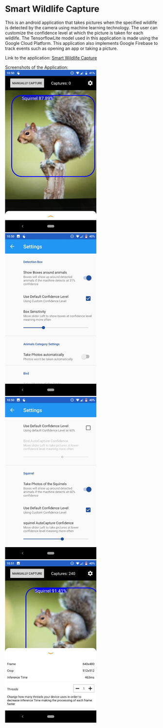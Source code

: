# Smart Wildlife Capture

This is an android application that takes pictures when the specified wildlife is detected by the camera using machine learning technology. The user can customize the confidence level at which the picture is taken for each wildlife. The TensorflowLite model used in this application is made using the Google Cloud Platform. This application also implements Google Firebase to track events such as opening an app or taking a picture.

Link to the application: <a href="https://play.google.com/store/apps/details?id=com.armcomptech.smartanimaldetector">Smart Wildlife Capture</a>

Screenshots of the Application:
<br>
<img src="https://github.com/akashmagnadia/Smart-Wildlife-Capture/blob/master/Screenshots/Screenshot_20200629-105011.jpg" width="300">
<img src="https://github.com/akashmagnadia/Smart-Wildlife-Capture/blob/master/Screenshots/Screenshot_20200629-105029.jpg" width="300">
<img src="https://github.com/akashmagnadia/Smart-Wildlife-Capture/blob/master/Screenshots/Screenshot_20200629-105056.jpg" width="300">
<img src="https://github.com/akashmagnadia/Smart-Wildlife-Capture/blob/master/Screenshots/Screenshot_20200629-105113.jpg" width="300">